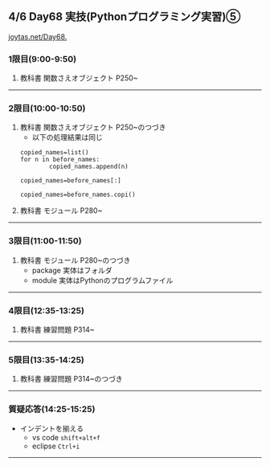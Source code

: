 ## 4/6 Day68 実技(Pythonプログラミング実習)⑤
[joytas.net/Day68.](https://joytas.net/%e8%a8%93%e7%b7%b4/day68)
### 1限目(9:00-9:50)
1. 教科書 関数さえオブジェクト P250~
---
### 2限目(10:00-10:50)
1. 教科書 関数さえオブジェクト P250~のつづき
	- 以下の処理結果は同じ
	~~~
	copied_names=list()
	for n in before_names:
			copied_names.append(n)
	~~~
	~~~
	copied_names=before_names[:]
	~~~
	~~~
	copied_names=before_names.copi()
	~~~
1. 教科書 モジュール P280~
---
### 3限目(11:00-11:50)
1. 教科書 モジュール P280~のつづき
	- package
		実体はフォルダ
	- module
		実体はPythonのプログラムファイル
---
### 4限目(12:35-13:25)
1. 教科書 練習問題 P314~
---
### 5限目(13:35-14:25)
1. 教科書 練習問題 P314~のつづき
---
### 質疑応答(14:25-15:25)
- インデントを揃える
	- vs code `shift+alt+f`
	- eclipse `Ctrl+i`
----

